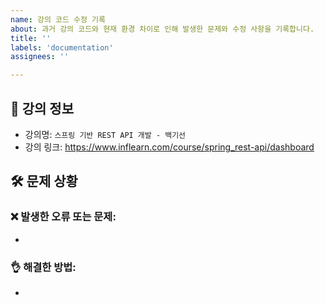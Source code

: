 ```yaml
---
name: 강의 코드 수정 기록
about: 과거 강의 코드와 현재 환경 차이로 인해 발생한 문제와 수정 사항을 기록합니다.
title: ''
labels: 'documentation'
assignees: ''

---
```


## 📌 강의 정보  
- 강의명: `스프링 기반 REST API 개발 - 백기선`
- 강의 링크: https://www.inflearn.com/course/spring_rest-api/dashboard

## 🛠 문제 상황  
<!-- 강의 코드가 현재 환경에서 동작하지 않는 이유 설명 -->
### ❌ 발생한 오류 또는 문제: 
- > 
### 👌 해결한 방법: 
- > 
